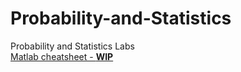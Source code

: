 # Probability-and-Statistics
Probability and Statistics Labs\
[ Matlab cheatsheet - **WIP** ](https://unexpected-fin-7b2.notion.site/Matlab-cheatsheet-aca2bebb8d67439ab1e7225521c2bcae)
